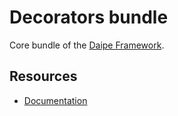 # Decorators bundle

Core bundle of the [Daipe Framework](https://www.daipe.ai).  

## Resources

* [Documentation](https://docs.daipe.ai/)
